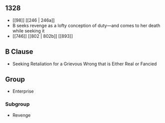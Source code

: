## 1328
- [[98]] [[246 | 246a]] 
- B seeks revenge as a lofty conception of duty—and comes to her death while seeking it
- [[746]] [[802 | 802b]] [[893]] 

## B Clause
- Seeking Retaliation for a Grievous Wrong that is Either Real or Fancied

## Group
- Enterprise

### Subgroup
- Revenge

